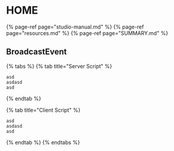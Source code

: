 # HOME

{% page-ref page="studio-manual.md" %}
{% page-ref page="resources.md" %}
{% page-ref page="SUMMARY.md" %}

## BroadcastEvent

{% tabs %}
{% tab title="Server Script" %}
```text
asd
asdasd
asd
```
{% endtab %}

{% tab title="Client Script" %}
```text
asd
asdasd
asd
```
{% endtab %}
{% endtabs %}
